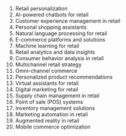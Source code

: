 1. Retail personalization
2. AI-powered chatbots for retail
3. Customer experience management in retail
4. Personal shopping assistants
5. Natural language processing for retail
6. E-commerce platforms and solutions
7. Machine learning for retail
8. Retail analytics and data insights
9. Consumer behavior analysis in retail
10. Multichannel retail strategy
11. Omni-channel commerce
12. Personalized product recommendations
13. Virtual assistants for retail
14. Digital marketing for retail
15. Supply chain management in retail
16. Point of sale (POS) systems
17. Inventory management solutions
18. Marketing automation in retail
19. Augmented reality in retail
20. Mobile commerce optimization


